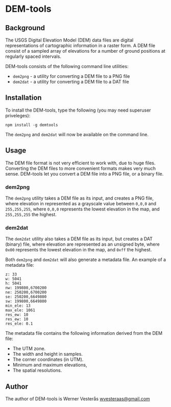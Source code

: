 # DEM-tools

## Background
The USGS Digital Elevation Model (DEM) data files are digital representations of cartographic information in a raster form.  A DEM file consist of a sampled array of elevations for a number of ground positions at regularly spaced intervals.

DEM-tools consists of the following command line utilities:

  - `dem2png` - a utility for converting a DEM file to a PNG file
  - `dem2dat` - a utility for converting a DEM file to a DAT file

## Installation
To install the DEM-tools, type the following (you may need superuser priveleges):

```npm install -g demtools```

The `dem2png` and `dem2dat` will now be available on the command line.

## Usage

The DEM file format is not very efficient to work with, due to huge files.  Converting the DEM files to more convenient formats makes very much sense.  DEM-tools let you convert a DEM file into a PNG file, or a binary file.

### dem2png
The `dem2png` utility takes a DEM file as its input, and creates a PNG file, where elevation in represented as a grayscale value between `0,0,0` and `255,255,255`, where `0,0,0` represents the lowest elevation in the map, and `255,255,255` the highest.

### dem2dat
The `dem2dat` utility also takes a DEM file as its input, but creates a DAT (binary) file, where elevation are represented as an unsigned byte, where `0x00` represents the lowest elevation in the map, and `0xff` the highest.

Both `dem2png` and `dem2dat` will also generate a metadata file.  An example of a metadata file:

```
z: 33
w: 5041
h: 5041
nw: 199800,6700200
ne: 250200,6700200
se: 250200,6649800
sw: 199800,6649800
min_ele: 13
max_ele: 1061
res_ew: 10
res_ew: 10
res_ele: 0.1
```

The metadata file contains the following information derived from the DEM file:

 - The UTM zone.
 - The width and height in samples.
 - The corner coordinates (in UTM).
 - Minimum and maximum elevations,
 - The spatial resolutions.

## Author

The author of DEM-tools is Werner Vesterås <wvesteraas@gmail.com>